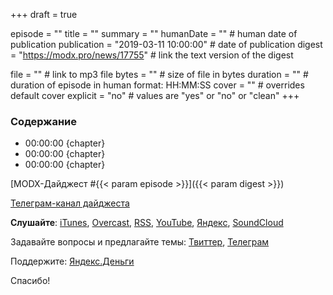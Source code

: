 +++
draft = true

episode = ""
title = ""
summary = ""
humanDate = "" # human date of publication
publication = "2019-03-11 10:00:00" # date of publication
digest = "https://modx.pro/news/17755" # link the text version of the digest

file = "" # link to mp3 file
bytes = "" # size of file in bytes
duration = "" # duration of episode in human format: HH:MM:SS
cover = "" # overrides default cover 
explicit = "no" # values are "yes" or "no" or "clean"
+++

### Содержание
- 00:00:00 {chapter}
- 00:00:00 {chapter}
- 00:00:00 {chapter}

[MODX-Дайджест #{{< param episode >}}]({{< param digest >}})

[Телеграм-канал дайджеста](https://t.me/modxdigest)

**Слушайте**: [iTunes](https://itunes.apple.com/by/podcast/%D0%BC%D0%BE%D0%B4%D0%BA%D0%B0%D1%81%D1%82/id1456459618), [Overcast](https://overcast.fm/itunes1456459618), [RSS](https://modcast.by/episode/index.xml), [YouTube](https://www.youtube.com/watch?v=fI_Yie3-9Jk&list=PLVbo0tgRKXrSGg6dxJYTIHko5t7AOnG3E), [Яндекс](https://music.yandex.ru/album/7133163), [SoundCloud](https://soundcloud.com/modcastby) 

Задавайте вопросы и предлагайте темы: [Твиттер](https://twitter.com/iklimchuk), [Телеграм](https://t.me/alroniks)

Поддержите: [Яндекс.Деньги](https://money.yandex.ru/to/41001878021446/1000)

Спасибо!
